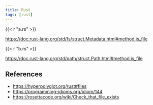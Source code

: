 ```yaml
---
title: Rust
tags: [rust]
---
```


{{< r "a.rs" >}}

<https://doc.rust-lang.org/std/fs/struct.Metadata.html#method.is_file>

{{< r "b.rs" >}}

<https://doc.rust-lang.org/std/path/struct.Path.html#method.is_file>

## References

- <https://hyperpolyglot.org/rust#files>
- <https://programming-idioms.org/idiom/144>
- <https://rosettacode.org/wiki/Check_that_file_exists>
